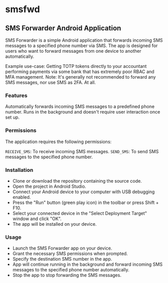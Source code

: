# smsfwd

## SMS Forwarder Android Application

SMS Forwarder is a simple Android application that forwards incoming SMS messages to a specified phone number via SMS. The app is designed for users who want to forward messages from one device to another automatically.

Example use-case: Getting TOTP tokens directly to your accountant performing payments via some bank that has extremely poor RBAC and MFA management. 
Note: It's generally not recommended to forward any SMS messages, nor use SMS as 2FA. At all.

### Features

Automatically forwards incoming SMS messages to a predefined phone number.
Runs in the background and doesn't require user interaction once set up.

### Permissions

The application requires the following permissions:

`RECEIVE_SMS`: To receive incoming SMS messages.
`SEND_SMS`: To send SMS messages to the specified phone number.

### Installation

* Clone or download the repository containing the source code.
* Open the project in Android Studio.
* Connect your Android device to your computer with USB debugging enabled.
* Press the "Run" button (green play icon) in the toolbar or press Shift + F10.
* Select your connected device in the "Select Deployment Target" window and click "OK".
* The app will be installed on your device.

### Usage

* Launch the SMS Forwarder app on your device.
* Grant the necessary SMS permissions when prompted.
* Specify the destination SMS number in the app.
* App  will continue running in the background and forward incoming SMS messages to the specified phone number automatically.
* Stop the app to stop forwarding the SMS messages.
